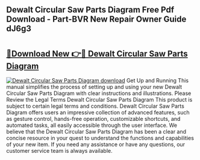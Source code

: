 ## Dewalt Circular Saw Parts Diagram Free Pdf Download - Part-BVR New Repair Owner Guide dJ6g3

# <h2><a href="http://dfkxu2.blite.top/?on=Dewalt+Circular+Saw+Parts+Diagram">🔗Download New 👉🔴 Dewalt Circular Saw Parts Diagram</a></h2>

[![Dewalt Circular Saw Parts Diagram download](https://i.imgur.com/lujVjoI.png)](http://dfkxu2.blite.top/?on=Dewalt+Circular+Saw+Parts+Diagram)
Get Up and Running This manual simplifies the process of setting up and using your new Dewalt Circular Saw Parts Diagram with clear instructions and illustrations. Please Review the Legal Terms Dewalt Circular Saw Parts Diagram This product is subject to certain legal terms and conditions. Dewalt Circular Saw Parts Diagram offers users an impressive collection of advanced features, such as gesture control, hands-free operation, customizable shortcuts, and automated tasks, all easily accessible through the user interface. We believe that the Dewalt Circular Saw Parts Diagram has been a clear and concise resource in your quest to understand the functions and capabilities of your new item. If you need any assistance or have any questions, our customer service team is always available.
